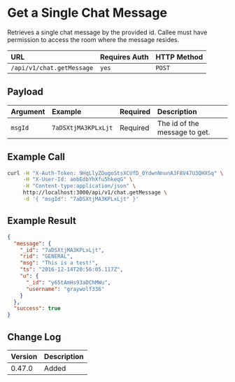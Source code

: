 # Get a Single Chat Message

Retrieves a single chat message by the provided id. Callee must have permission to access the room where the message resides.

| URL | Requires Auth | HTTP Method |
| :--- | :--- | :--- |
| `/api/v1/chat.getMessage` | `yes` | `POST` |

## Payload

| Argument | Example | Required | Description |
| :--- | :--- | :--- | :--- |
| `msgId` | `7aDSXtjMA3KPLxLjt` | Required | The id of the message to get. |

## Example Call

```bash
curl -H "X-Auth-Token: 9HqLlyZOugoStsXCUfD_0YdwnNnunAJF8V47U3QHXSq" \
     -H "X-User-Id: aobEdbYhXfu5hkeqG" \
     -H "Content-type:application/json" \
     http://localhost:3000/api/v1/chat.getMessage \
     -d '{ "msgId": "7aDSXtjMA3KPLxLjt" }'
```

## Example Result

```json
{
  "message": {
    "_id": "7aDSXtjMA3KPLxLjt",
    "rid": "GENERAL",
    "msg": "This is a test!",
    "ts": "2016-12-14T20:56:05.117Z",
    "u": {
      "_id": "y65tAmHs93aDChMWu",
      "username": "graywolf336"
    }
  },
  "success": true
}
```

## Change Log

| Version | Description |
| :--- | :--- |
| 0.47.0 | Added |
